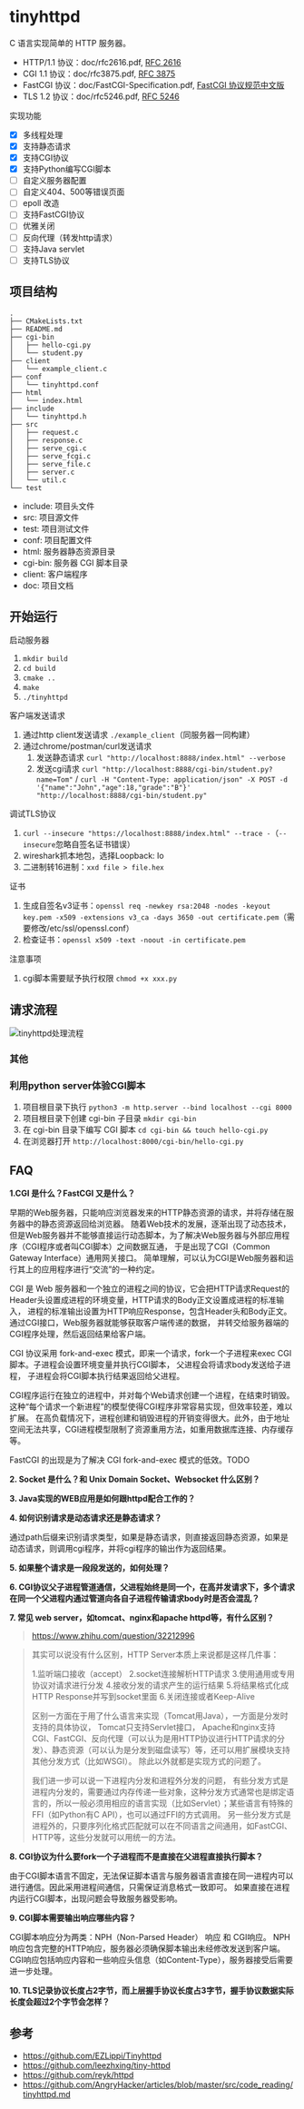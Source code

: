 # tinyhttpd
C 语言实现简单的 HTTP 服务器。
- HTTP/1.1 协议：doc/rfc2616.pdf, [RFC 2616](https://datatracker.ietf.org/doc/html/rfc2616)
- CGI 1.1 协议：doc/rfc3875.pdf, [RFC 3875](https://datatracker.ietf.org/doc/html/rfc3875)
- FastCGI 协议：doc/FastCGI-Specification.pdf, [FastCGI 协议规范中文版](https://www.infoq.cn/article/vicwtitzvk7b4ynoej3e)
- TLS 1.2 协议：doc/rfc5246.pdf, [RFC 5246](https://datatracker.ietf.org/doc/html/rfc5246)

实现功能
- [x] 多线程处理
- [x] 支持静态请求
- [x] 支持CGI协议
- [x] 支持Python编写CGI脚本
- [ ] 自定义服务器配置
- [ ] 自定义404、500等错误页面
- [ ] epoll 改造
- [ ] 支持FastCGI协议
- [ ] 优雅关闭
- [ ] 反向代理（转发http请求）
- [ ] 支持Java servlet
- [ ] 支持TLS协议

## 项目结构
```
.
├── CMakeLists.txt
├── README.md
├── cgi-bin
│   ├── hello-cgi.py
│   └── student.py
├── client
│   └── example_client.c
├── conf
│   └── tinyhttpd.conf
├── html
│   └── index.html
├── include
│   └── tinyhttpd.h
├── src
│   ├── request.c
│   ├── response.c
│   ├── serve_cgi.c
│   ├── serve_fcgi.c
│   ├── serve_file.c
│   ├── server.c
│   └── util.c
└── test
```

- include: 项目头文件
- src: 项目源文件
- test: 项目测试文件
- conf: 项目配置文件
- html: 服务器静态资源目录
- cgi-bin: 服务器 CGI 脚本目录
- client: 客户端程序
- doc: 项目文档

## 开始运行
启动服务器
1. `mkdir build`
2. `cd build`
3. `cmake ..`
4. `make`
5. `./tinyhttpd`

客户端发送请求
1. 通过http client发送请求 `./example_client`（同服务器一同构建）
2. 通过chrome/postman/curl发送请求
    1. 发送静态请求 `curl "http://localhost:8888/index.html" --verbose`
    2. 发送cgi请求 `curl "http://localhost:8888/cgi-bin/student.py?name=Tom"` / `curl -H "Content-Type: application/json" -X POST -d '{"name":"John","age":18,"grade":"B"}' "http://localhost:8888/cgi-bin/student.py"`

调试TLS协议
1. `curl --insecure "https://localhost:8888/index.html" --trace -`（`--insecure`忽略自签名证书错误）
2. wireshark抓本地包，选择Loopback: Io
3. 二进制转16进制：`xxd file > file.hex`

证书
1. 生成自签名v3证书：`openssl req -newkey rsa:2048 -nodes -keyout key.pem -x509 -extensions v3_ca -days 3650 -out certificate.pem`（需要修改/etc/ssl/openssl.conf）
2. 检查证书：`openssl x509 -text -noout -in certificate.pem`

注意事项
1. cgi脚本需要赋予执行权限 `chmod +x xxx.py`

## 请求流程
![tinyhttpd处理流程](https://raw.githubusercontent.com/lewiszlw/tinyhttpd/master/doc/tinyhttpd%E5%A4%84%E7%90%86%E6%B5%81%E7%A8%8B.png)

### 其他
### 利用python server体验CGI脚本
1. 项目根目录下执行 `python3 -m http.server --bind localhost --cgi 8000`
2. 项目根目录下创建 cgi-bin 子目录 `mkdir cgi-bin`
3. 在 cgi-bin 目录下编写 CGI 脚本 `cd cgi-bin && touch hello-cgi.py`
4. 在浏览器打开 `http://localhost:8000/cgi-bin/hello-cgi.py`


## FAQ
**1.CGI 是什么？FastCGI 又是什么？**

早期的Web服务器，只能响应浏览器发来的HTTP静态资源的请求，并将存储在服务器中的静态资源返回给浏览器。 随着Web技术的发展，逐渐出现了动态技术，
但是Web服务器并不能够直接运行动态脚本，为了解决Web服务器与外部应用程序（CGI程序或者叫CGI脚本）之间数据互通，
于是出现了CGI（Common Gateway Interface）通用网关接口。 简单理解，可以认为CGI是Web服务器和运行其上的应用程序进行“交流”的一种约定。

CGI 是 Web 服务器和一个独立的进程之间的协议，它会把HTTP请求Request的Header头设置成进程的环境变量，HTTP请求的Body正文设置成进程的标准输入，
进程的标准输出设置为HTTP响应Response，包含Header头和Body正文。通过CGI接口，Web服务器就能够获取客户端传递的数据，
并转交给服务器端的CGI程序处理，然后返回结果给客户端。

CGI 协议采用 fork-and-exec 模式，即来一个请求，fork一个子进程来exec CGI脚本。子进程会设置环境变量并执行CGI脚本，
父进程会将请求body发送给子进程， 子进程会将CGI脚本执行结果返回给父进程。

CGI程序运行在独立的进程中，并对每个Web请求创建一个进程，在结束时销毁。这种“每个请求一个新进程”的模型使得CGI程序非常容易实现，但效率较差，难以扩展。
在高负载情况下，进程创建和销毁进程的开销变得很大。此外，由于地址空间无法共享，CGI进程模型限制了资源重用方法，如重用数据库连接、内存缓存等。

FastCGI 的出现是为了解决 CGI fork-and-exec 模式的低效。TODO

**2. Socket 是什么？和 Unix Domain Socket、Websocket 什么区别？**

**3. Java实现的WEB应用是如何跟httpd配合工作的？**

**4. 如何识别请求是动态请求还是静态请求？**

通过path后缀来识别请求类型，如果是静态请求，则直接返回静态资源，如果是动态请求，则调用cgi程序，并将cgi程序的输出作为返回结果。

**5. 如果整个请求是一段段发送的，如何处理？**

**6. CGI协议父子进程管道通信，父进程始终是同一个，在高并发请求下，多个请求在同一个父进程内通过管道向各自子进程传输请求body时是否会混乱？**

**7. 常见 web server，如tomcat、nginx和apache httpd等，有什么区别？**

> https://www.zhihu.com/question/32212996

> 其实可以说没有什么区别，HTTP Server本质上来说都是这样几件事：
> 
> 1.监听端口接收（accept）
> 2.socket连接解析HTTP请求
> 3.使用通用或专用协议对请求进行分发
> 4.接收分发的请求产生的运行结果
> 5.将结果格式化成HTTP Response并写到socket里面
> 6.关闭连接或者Keep-Alive
> 
> 区别一方面在于用了什么语言来实现（Tomcat用Java），一方面是分发时支持的具体协议，
> Tomcat只支持Servlet接口， 
> Apache和nginx支持CGI、FastCGI、反向代理（可以认为是用HTTP协议进行HTTP请求的分发）、静态资源（可以认为是分发到磁盘读写）等，还可以用扩展模块支持其他分发方式（比如WSGI）。
> 除此以外就都是实现方式的问题了。
> 
> 我们进一步可以说一下进程内分发和进程外分发的问题，
> 有些分发方式是进程内分发的，需要通过内存传递一些对象，这种分发方式通常也是绑定语言的，所以一般必须用相应的语言实现（比如Servlet）；某些语言有特殊的FFI（如Python有C API），也可以通过FFI的方式调用。
> 另一些分发方式是进程外的，只要序列化格式匹配就可以在不同语言之间通用，如FastCGI、HTTP等，这些分发就可以用统一的方法。

**8. CGI协议为什么要fork一个子进程而不是直接在父进程直接执行脚本？**

由于CGI脚本语言不固定，无法保证脚本语言与服务器语言直接在同一进程内可以进行通信。因此采用进程间通信，只需保证消息格式一致即可。
如果直接在进程内运行CGI脚本，出现问题会导致服务器受影响。

**9. CGI脚本需要输出响应哪些内容？**

CGI脚本响应分为两类：NPH（Non-Parsed Header） 响应 和 CGI响应。
NPH响应包含完整的HTTP响应，服务器必须确保脚本输出未经修改发送到客户端。
CGI响应包括响应内容和一些响应头信息（如Content-Type），服务器接受后需要进一步处理。

**10. TLS记录协议长度占2字节，而上层握手协议长度占3字节，握手协议数据实际长度会超过2个字节会怎样？**

## 参考
- https://github.com/EZLippi/Tinyhttpd
- https://github.com/leezhxing/tiny-httpd
- https://github.com/reyk/httpd
- https://github.com/AngryHacker/articles/blob/master/src/code_reading/tinyhttpd.md